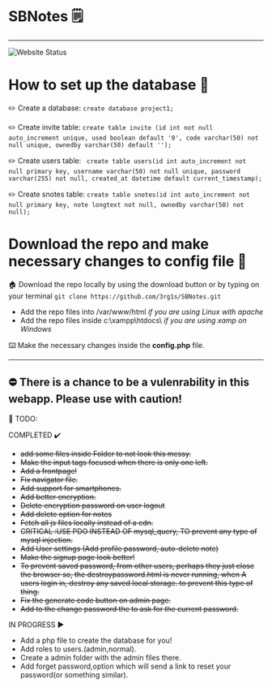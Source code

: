 # SBNotes 🗒️
----------------
![Website Status](https://img.shields.io/website?style=for-the-badge&url=https%3A%2F%2F0x0byt3.com)


# How to set up the database 💽 

✏️ Create a database: `create database project1;`  

✏️ Create invite table: `create table invite (id int not null auto_increment unique, used boolean default '0', code varchar(50) not null unique, ownedby varchar(50) default '');`  

✏️ Create users table: ` create table users(id int auto_increment not null primary key, username varchar(50) not null unique, password varchar(255) not null, created_at datetime default current_timestamp);`  

✏️ Create snotes table: `create table snotes(id int auto_increment not null primary key, note longtext not null, ownedby varchar(50) not null);`  


# Download the repo and make necessary changes to config file 📄  

🏠 Download the repo locally by using the download button or by typing on your terminal `git clone https://github.com/3rg1s/SBNotes.git`  
  
  - Add the repo files into /var/www/html *if you are using Linux with apache*
  - Add the repo files inside c:\xampp\htdocs\ *if you are using xamp on Windows*

⌨️ Make the necessary changes inside the **config.php** file.

-----------------

## ⛔ There is a chance to be a vulenrability in this webapp. Please use with caution!



👔 TODO:

COMPLETED ✔️
 - ~~add some files inside Folder to not look this messy.~~
 - ~~Make the input tags focused when there is only one left.~~
 - ~~Add a frontpage!~~
 - ~~Fix navigator file.~~
 - ~~Add support for smartphones.~~
 - ~~Add better encryption.~~
 - ~~Delete encryption password on user logout~~
 - ~~Add delete option for notes~~
 - ~~Fetch all js files locally instead of a cdn.~~
 - ~~CRITICAL :USE PDO  INSTEAD OF mysql_query, TO prevent any type of mysql injection.~~
 - ~~Add User settings (Add profile password, auto-delete note)~~
 - ~~Make the signup page look better!~~
 - ~~To prevent saved password, from other users, perhaps they just close the browser so, the destroypassword.html is never running, when A users login in, destroy any saved local storage. to prevent this type of thing.~~
 - ~~Fix the generate code button on admin page.~~
 - ~~Add to the change password the to ask for the current password.~~
 
IN PROGRESS ▶️
 - Add a php file to create the database for you!
 - Add roles to users.(admin,normal).
 - Create a admin folder with the admin files there.
 - Add forget password,option which will send a link to reset your password(or something similar). 
